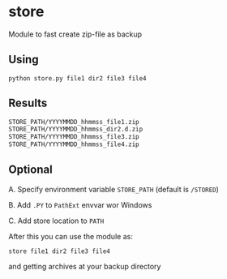 # store

Module to fast create zip-file as backup

## Using

`python store.py file1 dir2 file3 file4`

## Results

```bash
STORE_PATH/YYYYMMDD_hhmmss_file1.zip
STORE_PATH/YYYYMMDD_hhmmss_dir2.d.zip
STORE_PATH/YYYYMMDD_hhmmss_file3.zip
STORE_PATH/YYYYMMDD_hhmmss_file4.zip
```

## Optional

A. Specify environment variable `STORE_PATH` (default is `/STORED`)

B. Add `.PY` to `PathExt` envvar wor Windows

C. Add store location to `PATH`

After this you can use the module as:

`store file1 dir2 file3 file4`

and getting archives at your backup directory
